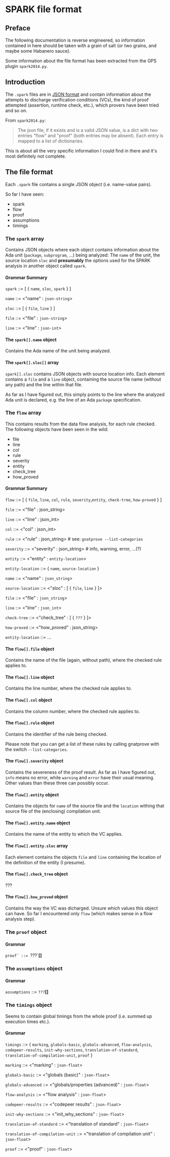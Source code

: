 # SPARK file format

## Preface

The following documentation is reverse engineered, so information
contained in here should be taken with a grain of salt (or two grains,
and maybe some Habanero sauce).

Some information about the file format has been extracted from the GPS
plugin `spark2014.py`.

## Introduction

The `.spark` files are in [JSON format](https://www.json.org/json-en.html)
and contain information about the attempts to discharge verification
conditions (VCs), the kind of proof attempted (assertion, runtime check,
etc.), which provers have been tried and so on.

From `spark2014.py`:

> The json file, if it exists and is a valid JSON value, is a dict
  with two entries "flow" and "proof" (both entries may be absent).
  Each entry is mapped to a list of dictionaries.

  This is about all the very specific information I could find in there
  and it's most definitely not complete.

## The file format

Each `.spark` file contains a single JSON object (i.e. name-value pairs).

So far I have seen:

* spark
* flow
* proof
* assumptions
* timings

### The `spark` array

Contains JSON objects where each object contains information about the
Ada unit (`package`, `subprogram`, ...) being analyzed: The `name` of
the unit, the source location `sloc` and **presumably** the options used
for the SPARK analysis in another object called `spark`.

#### Grammar Summary

`spark` ::= [ { `name`, `sloc`, `spark` } ]

`name` ::= <"name" : `json-string`>

`sloc` ::= [ { `file`, `line` } ]

`file` ::= <"file" : `json-string`>

`line` ::= <"line" : `json-int`>

#### The `spark[].name` object

Contains the Ada name of the unit being analyzed.

#### The `spark[].sloc[]` array

`spark[].sloc` contains JSON objects with source location info. Each
element contains a `file` and a `line` object, containing the source
file name (without any path) and the line within that file.

As far as I have figured out, this simply points to the line where the
analyzed Ada unit is declared, e.g. the line of an Ada `package`
specification.

### The `flow` array

This contains results from the data flow analysis, for each rule checked.
The following objects have been seen in the wild:

* file
* line
* col
* rule
* severity
* entity
* check_tree
* how_proved

#### Grammar Summary

`flow` ::= [ { `file`, `line`, `col`, `rule`, `severity`,`entity`,
               `check-tree`, `how-proved` } ]

`file` ::= <"file" : json_string>

`line` ::= <"line" : json_int>

`col` ::= <"col" : json_int>

`rule` ::= <"rule" : json_string> # see: `gnatprove --list-categories`

`severity` ::= <"severity" : json_string> # info, warning, error, ...(?)

`entity` ::= <"entity" : `entity-location`>

`entity-location` ::= { `name`, `source-location` }

`name` ::= <"name" : `json_string`>

`source-location` ::= <"sloc" : [ { `file`, `line` } ]>

`file` ::= <"file" : `json_string`>

`line` ::= <"line" : `json_int`>

`check-tree` ::= <"check_tree" : [ { `???` } ]>

`how-proved` ::= <"how_proved" : json_string>

`entity-location` ::= ...

#### The `flow[].file` object

Contains the name of the file (again, without path), where the checked
rule applies to.

#### The `flow[].line` object

Contains the line number, where the checked rule applies to.

#### The `flow[].col` object

Contains the column number, where the checked rule applies to.

#### The `flow[].rule` object

Contains the identifier of the rule being checked.

Please note that you can get a list of these rules by calling gnatprove
with the switch `--list-categories`.

#### The `flow[].severity` object

Contains the severeness of the proof result. As far as I have figured
out, `info` means no error, while `warning` and `error` have their usual
meaning. Other values than these three can possibly occur.

#### The `flow[].entity` object

Contains the objects for `name` of the source file and the `location`
withing that source file of the (enclosing) compilation unit.

#### The `flow[].entity.name` object

Contains the name of the entity to which the VC applies.

#### The `flow[].entity.sloc` array

Each element contains the objects `file` and `line` containing the
location of the definition of the entity (I presume).

#### The `flow[].check_tree` object

???

#### The `flow[].how_proved` object

Contains the way the VC was dicharged. Unsure which values this object
can have. So far I encountered only `flow` (which makes sense in a flow
analysis step).

### The `proof` object

#### Grammar

`proof´ ::= `???`**[]**

### The `assumptions` object

#### Grammar

`assumptions` ::= `???`**[]**

### The `timings` object

Seems to contain global timings from the whole proof (i.e. summed up
execution times etc.).

#### Grammar

`timings` ::= { `marking`, `globals-basic`, `globals-advanced`,
                `flow-analysis`, `codepeer-results`,
                `init-why-sections`, `translation-of-standard`,
                `translation-of-compilation-unit`, `proof` }

`marking` ::= <"marking" : `json-float`>

`globals-basic` ::= <"globals (basic)" : `json-float`>

`globals-advanced` ::= <"globals/properties (advanced)" : `json-float`>

`flow-analysis` ::= <"flow analysis" : `json-float`>

`codepeer-results` ::= <"codepeer results" : `json-float`>

`init-why-sections` ::= <"init_why_sections" : `json-float`>

`translation-of-standard` ::= <"translation of standard" : `json-float`>

`translation-of-compilation-unit` ::= <"translation of compilation unit" : `json-float`>

`proof` ::= <"proof" : `json-float`>
